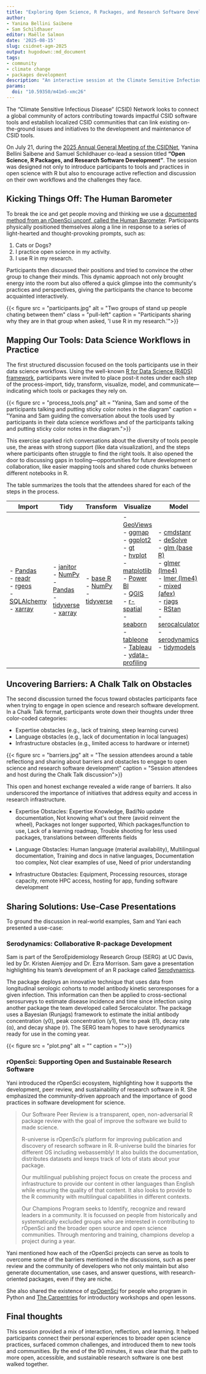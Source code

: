 ```yaml
---
title: "Exploring Open Science, R Packages, and Research Software Development at the CSIDNet AGM 2025"
author: 
- Yanina Bellini Saibene
- Sam Schildhauer
editor: Maëlle Salmon
date: '2025-08-15'
slug: csidnet-agm-2025
output: hugodown::md_document
tags:
- community
- climate change
- packages development
description: "An interactive session at the Climate Sensitive Infectious Disease Network AGM 2025 exploring open science, R packages, and research software development." 
params:
  doi: "10.59350/m41m5-xmc26"
---
```


The “Climate Sensitive Infectious Disease” (CSID) Network looks to connect a global community of actors contributing towards impactful CSID software tools and establish localized CSID communities that can link existing on-the-ground issues and initiatives to the development and maintenance of CSID tools.

On July 21, during the [2025 Annual General Meeting of the CSIDNet](https://csidnet.org/2025-virtual-annual-general-meeting-hub/),  Yanina Bellini Saibene and Samuel Schildhauer co-lead a session titled **“Open Science, R Packages, and Research Software Development”**. 
The session was designed not only to introduce participants to tools and practices in open science with R but also to encourage active reflection and discussion on their own workflows and the challenges they face.

## Kicking Things Off: The Human Barometer

To break the ice and get people moving and thinking we use a [documented method from an rOpenSci unconf, called the Human Barometer](/blog/2018/11/01/icebreaker/). Participants physically positioned themselves along a line in response to a series of light-hearted and thought-provoking prompts, such as:

1. Cats or Dogs?
2. I practice open science in my activity.
3. I use R in my research.

Participants then discussed their positions and tried to convince the other group to change their minds. This dynamic approach not only brought energy into the room but also offered a quick glimpse into the community's practices and perspectives, giving the participants the chance to become acquainted interactively.

{{< figure src = "participants.jpg" alt = "Two groups of stand up people chating between them" class = "pull-left" caption = "Participants sharing why they are in that group when asked, 'I use R in my research.'">}}

## Mapping Our Tools: Data Science Workflows in Practice

The first structured discussion focused on the tools participants use in their data science workflows. Using the well-known [R for Data Science (R4DS) framework](https://r4ds.hadley.nz/intro.html#fig-ds-diagram), participants were invited to place post-it notes under each step of the process-import, tidy, transform, visualize, model, and communicate—indicating which tools or packages they rely on.

{{< figure src = "process_tools.png" alt = "Yanina, Sam and some of the participants talking and putting sticky color notes in the diagram" caption = "Yanina and Sam guiding the conversation about the tools used by participants in their data science workflows and of the participants talking and putting sticky color notes in the diagram.">}}

This exercise sparked rich conversations about the diversity of tools people use, the areas with strong support (like data visualization), and the steps where participants often struggle to find the right tools. It also opened the door to discussing gaps in tooling—opportunities for future development or collaboration, like easier mapping tools and shared code chunks between different notebooks in R.

The table summarizes the tools that the attendees shared for each of the steps in the process.

| Import | Tidy | Transform | Visualize | Model | Communicate |
|--------|------|-----------|-----------|-------|-------------|
| - [Pandas](https://pandas.pydata.org/) <br> - [readr](https://readr.tidyverse.org/) <br> - [rgeos](https://cran.r-project.org/package=rgeos) <br> - [SQLAlchemy](https://www.sqlalchemy.org/) <br> - [xarray](https://xarray.dev/) | - [janitor](https://sfirke.github.io/janitor/) <br> - [NumPy](https://numpy.org/) <br> - [Pandas](https://pandas.pydata.org/) <br> - [tidyverse](https://www.tidyverse.org/) <br> - [xarray](https://xarray.dev/) | - [base R](https://www.r-project.org/) <br> - [NumPy](https://numpy.org/) <br> - [tidyverse](https://www.tidyverse.org/) | - [GeoViews](https://geoviews.org/) <br> - [ggmap](https://cran.r-project.org/package=ggmap) <br> - [ggplot2](https://ggplot2.tidyverse.org/) <br> - [gt](https://gt.rstudio.com/) <br> - [hvplot](https://hvplot.holoviz.org/) <br> - [matplotlib](https://matplotlib.org/) <br> - [Power BI](https://powerbi.microsoft.com/) <br> - [QGIS](https://qgis.org/) <br> - [r-spatial](https://r-spatial.org/) <br> - [seaborn](https://seaborn.pydata.org/) <br> - [tableone](https://cran.r-project.org/package=tableone) <br> - [Tableau](https://www.tableau.com/) <br> - [ydata-profiling](https://ydata-profiling.ydata.ai/) | - [cmdstanr](https://mc-stan.org/cmdstanr/) <br> - [deSolve](https://desolve.r-forge.r-project.org/) <br> - [glm (base R)](https://stat.ethz.ch/R-manual/R-devel/library/stats/html/glm.html) <br> - [glmer (lme4)](https://cran.r-project.org/package=lme4) <br> - [lmer (lme4)](https://cran.r-project.org/package=lme4) <br> - [mixed (afex)](https://cran.r-project.org/package=afex) <br> - [rjags](https://cran.r-project.org/package=rjags) <br> - [RStan](https://mc-stan.org/rstan/) <br> - [serocalculator](https://github.com/serocalculator/serocalculator) <br> - [serodynamics](https://github.com/seroanalytics/serodynamics) <br> - [tidymodels](https://www.tidymodels.org/) | - [Dashboards (R Markdown)](https://pkgs.rstudio.com/flexdashboard/) <br> - [Jupyter Notebooks](https://jupyter.org/) <br> - [Markdown](https://daringfireball.net/projects/markdown/) <br> - [PowerPoint](https://www.microsoft.com/microsoft-365/powerpoint) <br> - [Quarto](https://quarto.org/) <br> - [R Markdown](https://rmarkdown.rstudio.com/) <br> - [Shiny](https://shiny.posit.co/) <br> - [usethis](https://usethis.r-lib.org/) and [devtools](https://devtools.r-lib.org/) |



## Uncovering Barriers: A Chalk Talk on Obstacles

The second discussion turned the focus toward obstacles participants face when trying to engage in open science and research software development. In a Chalk Talk format, participants wrote down their thoughts under three color-coded categories:

- Expertise obstacles (e.g., lack of training, steep learning curves)
- Language obstacles (e.g., lack of documentation in local languages)
- Infrastructure obstacles (e.g., limited access to hardware or internet)

{{< figure src = "barriers.jpg" alt = "The session attendees around a table reflectiong and sharing about barriers and obstacles to engage to open science and research software development" caption = "Session attendees and host during the Chalk Talk discussion">}}

This open and honest exchange revealed a wide range of barriers. It also underscored the importance of initiatives that address equity and access in research infrastructure.

* Expertise Obstacles: Expertise Knowledge, Bad/No update documentation, Not knowing what's out there (avoid reinvent the wheel), Packages not longer supported, Which packages/function to use, Lack of a learning roadmap, Trouble shooting for less used packages, translations between differents fields 

* Language Obstacles: Human language (material availability), Multilingual documentation, Training and docs in native languages, Documentation too complex, Not clear examples of use, Need of prior understanding

* Infrastructure Obstacles: Equipment, Processing resources, storage capacity, remote HPC access, hosting for app, funding software development


## Sharing Solutions: Use-Case Presentations

To ground the discussion in real-world examples, Sam and Yani each presented a use-case:

### Serodynamics: Collaborative R-package Development

Sam is part of the SeroEpidemiology Research Group (SERG) at UC Davis, led by Dr. Kristen Aiemjoy and Dr. Ezra Morrison. Sam gave a presentation highlighting his team’s development of an R package called [Serodynamics](https://github.com/UCD-SERG/serodynamics). 

The package deploys an innovative technique that uses data from longitudinal serologic cohorts to model antibody kinetic seroresponses for a given infection. This information can then be applied to cross-sectional serosurveys to estimate disease incidence and time since infection using another package the team developed called Serocalculator. The package uses a Bayesian (Runjags) framework to estimate the initial antibody concentration (y0), peak concentration (y1), time to peak (t1), decay rate (α), and decay shape (r). The SERG team hopes to have serodynamics ready for use in the coming year. 

{{< figure src = "plot.png" alt = "" caption = "">}}

### rOpenSci: Supporting Open and Sustainable Research Software

Yani introduced the rOpenSci ecosystem, highlighting how it supports the development, peer review, and sustainability of research software in R. She emphasized the community-driven approach and the importance of good practices in software development for science.  

> Our Software Peer Review is a transparent, open, non-adversarial R package review with the goal of improve the software we build to made science. 
>
>
> R-universe is rOpenSci’s platform for improving publication and discovery of research software in R. R-universe build the binaries for different OS including webassembly! It also builds the documentation, distributes datasets and keeps track of lots of stats about your package.
>
>
> Our multilingual publishing project focus on create the process and infrastructure to provide our content in other languages than English while ensuring the quality of that content. It also looks to provide to the R community with multilingual capabilities in different contexts.
>
>
> Our Champions Program seeks to Identify, recognize and reward leaders in a community. It is focussed on people from historically and systematically excluded groups who are interested in contributing to rOpenSci and the broader open source and open science communities. Through mentoring and training, champions develop a project during a year. 

Yani mentioned how each of the rOpenSci projects can serve as tools to overcome some of the barriers mentioned in the discussions, such as peer review and the community of developers who not only maintain but also generate documentation, use cases, and answer questions, with research-oriented packages, even if they are niche. 

She also shared the existence of [pyOpenSci](https://www.pyopensci.org/) for people who program in Python and [The Carpentries](https://carpentries.org) for introductory workshops and open lessons.

## Final thoughts

This session provided a mix of interaction, reflection, and learning. It helped participants connect their personal experiences to broader open science practices, surfaced common challenges, and introduced them to new tools and communities. By the end of the 90 minutes, it was clear that the path to more open, accessible, and sustainable research software is one best walked together.
